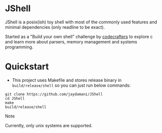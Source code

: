 # JShell

JShell is a posix(ish) toy shell with most of the commonly used features and minimal dependencies (only readline to be exact).

Started as a "Build your own shell" challenge by [codecrafters](https://app.codecrafters.io/courses/shell/overview) to explore c and learn more about parsers, memory management and systems programming.

# Quickstart
- This project uses Makefile and stores release binary in `build/release/shell` so you can just run below commands:
```
git clone https://github.com/jaydamani/JShell
cd JShell
make
build/release/shell
```
> [!NOTE]
> Currently, only unix systems are supported.
